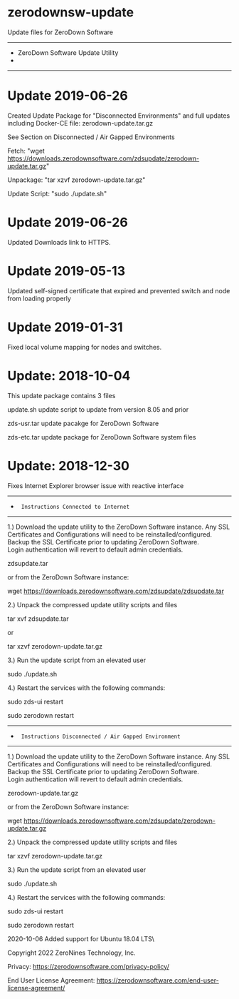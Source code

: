 # zerodownsw-update
Update files for ZeroDown Software
***********************************************
*    ZeroDown Software Update Utility
*
***********************************************

Update 2019-06-26
===================
Created Update Package for "Disconnected Environments" and full updates including Docker-CE
file:   zerodown-update.tar.gz

See Section on Disconnected / Air Gapped Environments

Fetch:  "wget https://downloads.zerodownsoftware.com/zdsupdate/zerodown-update.tar.gz"

Unpackage:  "tar xzvf zerodown-update.tar.gz"

Update Script:  "sudo ./update.sh"


Update 2019-06-26
===================
Updated Downloads link to HTTPS.

Update 2019-05-13
===================
Updated self-signed certificate that expired and prevented switch and node from loading properly


Update 2019-01-31
===================

Fixed local volume mapping for nodes and switches.



Update: 2018-10-04
===================

This update package contains 3 files

update.sh	update script to update from version 8.05 and prior

zds-usr.tar	update pacakge for ZeroDown Software

zds-etc.tar	update package for ZeroDown Software system files

Update: 2018-12-30
===================

Fixes Internet Explorer browser issue with reactive interface


***********************************************
*      Instructions Connected to Internet
***********************************************

1.)	Download the update utility to the ZeroDown Software instance.  Any SSL Certificates and Configurations will
    need to be reinstalled/configured.  Backup the SSL Certificate prior to updating ZeroDown Software.  
    Login authentication will revert to default admin credentials.

zdsupdate.tar 

or from the ZeroDown Software instance:

wget https://downloads.zerodownsoftware.com/zdsupdate/zdsupdate.tar


2.)	Unpack the compressed update utility scripts and files

tar xvf zdsupdate.tar

or 

tar xzvf zerodown-update.tar.gz


3.)	Run the update script from an elevated user

sudo ./update.sh


4.)	Restart the services with the following commands:

sudo zds-ui restart

sudo zerodown restart

***********************************************
*      Instructions Disconnected / Air Gapped Environment
***********************************************

1.)	Download the update utility to the ZeroDown Software instance.  Any SSL Certificates and Configurations will
    need to be reinstalled/configured.  Backup the SSL Certificate prior to updating ZeroDown Software.  
    Login authentication will revert to default admin credentials.

zerodown-update.tar.gz 

or from the ZeroDown Software instance:

wget https://downloads.zerodownsoftware.com/zdsupdate/zerodown-update.tar.gz


2.)	Unpack the compressed update utility scripts and files

tar xzvf zerodown-update.tar.gz


3.)	Run the update script from an elevated user

sudo ./update.sh


4.)	Restart the services with the following commands:

sudo zds-ui restart

sudo zerodown restart


2020-10-06  Added support for Ubuntu 18.04 LTS\

Copyright 2022 ZeroNines Technology, Inc.

Privacy:  https://zerodownsoftware.com/privacy-policy/

End User License Agreement:  https://zerodownsoftware.com/end-user-license-agreement/
